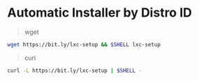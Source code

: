 # Automatic Installer by Distro ID

> wget

```bash
wget https://bit.ly/lxc-setup && $SHELL lxc-setup
```

> curl

```bash
curl -L https://bit.ly/lxc-setup | $SHELL -
```
